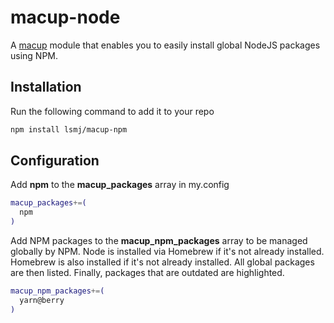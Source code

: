 # macup-node

A [macup](https://github.com/eeerlend/macup-builder) module that enables you to easily install global NodeJS packages using NPM.

## Installation
Run the following command to add it to your repo
```bash
npm install lsmj/macup-npm
```

## Configuration
Add **npm** to the **macup_packages** array in my.config
```bash
macup_packages+=(
  npm
)
```

Add NPM packages to the **macup_npm_packages** array to be managed globally by NPM. Node is installed via Homebrew if it's not already installed. Homebrew is also installed if it's not already installed. All global packages are then listed. Finally, packages that are outdated are highlighted.

```bash
macup_npm_packages+=(
  yarn@berry
)
```
